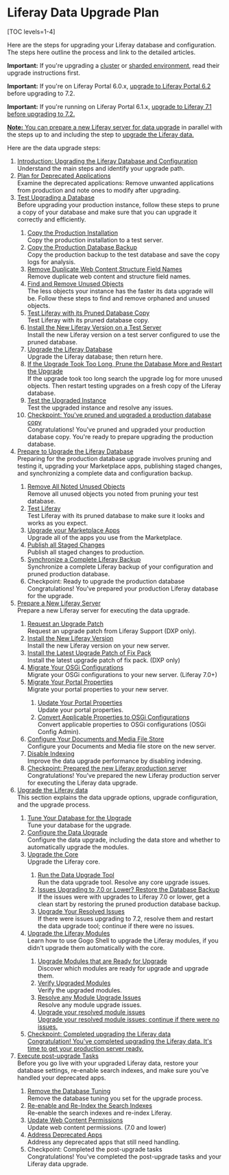 # Liferay Data Upgrade Plan

[TOC levels=1-4]

<p>
Here are the steps for upgrading your Liferay database and configuration. The steps here outline the process and link to the detailed articles. 
</p>

<p>
<strong>Important:</strong> If you're upgrading a <a href="/docs/7-2/deploy/-/knowledge_base/deploy/updating-a-cluster">cluster</a> or <a href="/docs/7-2/deploy/-/knowledge_base/deploy/upgrading-sharded-environment">sharded environment</a>, read their upgrade instructions first. 
</p>

<p>
<strong>Important:</strong> If you're on Liferay Portal 6.0.x, <a href="/docs/6-2/deploy/-/knowledge_base/deploy/upgrading-liferay">upgrade to Liferay Portal 6.2</a> before upgrading to 7.2. 
</p>

<p>
<strong>Important:</strong> If you're running on Liferay Portal 6.1.x, <a href="/docs/7-1/deploy/-/knowledge_base/deploy/upgrading-to-liferay-71">upgrade to Liferay 7.1</a><a href="/docs/7-1/deploy/-/knowledge_base/deploy/upgrading-to-liferay-71"> before upgrading to 7.2. 
</p>

<p>
<strong>Note:</strong> You can <a href="/docs/7-2/deploy/-/knowledge_base/deploy/preparing-a-new-product-server-for-data-upgrade">prepare a new Liferay server for data upgrade</a> in parallel with the steps up to and including the step to <a href="/docs/7-2/deploy/-/knowledge_base/deploy/upgrading-the-product-data">upgrade the Liferay data.</a>
</p>

<p>
Here are the data upgrade steps:
</p>

<ol id="root">
	<li>
		<div class="title"><a href="https://github.com/jhinkey/liferay-docs/blob/72-upgrading-liferay/deployment/articles/05-upgrading-to-liferay-7-2/01-upgrading-to-liferay-7-2-intro.markdown#upgrading-to-product-ver">Introduction: Upgrading the Liferay Database and Configuration</a></div>
		<div class="description">Understand the main steps and identify your upgrade path.</div>
	</li>
	<li>
		<div class="title"><a href="https://github.com/jhinkey/liferay-docs/blob/72-upgrading-liferay/deployment/articles/05-upgrading-to-liferay-7-2/02-planning-for-deprecated-apps.markdown">Plan for Deprecated Applications</a></div>
		<div class="description">Examine the deprecated applications: Remove unwanted applications from production and note ones to modify after upgrading.</div>
	</li>
	<li>
		<div class="title"><a href="https://github.com/jhinkey/liferay-docs/blob/72-upgrading-liferay/deployment/articles/05-upgrading-to-liferay-7-2/03-test-upgrading-a-liferay-backup-copy.markdown#test-upgrading-a-product-backup-copy">Test Upgrading a Database</a></div>
		<div class="description">Before upgrading your production instance, follow these steps to prune a copy of your database and make sure that you can upgrade it correctly and efficiently.</div>
	</li>
	<ol>
		<li>
			<div class="title"><a href="https://github.com/jhinkey/liferay-docs/blob/72-upgrading-liferay/deployment/articles/05-upgrading-to-liferay-7-2/03-test-upgrading-a-liferay-backup-copy.markdown#copy-the-production-installation-to-a-test-server">Copy the Production Installation</a></div>
			<div class="description">Copy the production installation to a test server.</div>
		</li>
		<li>
			<div class="title"><a href="https://github.com/jhinkey/liferay-docs/blob/72-upgrading-liferay/deployment/articles/05-upgrading-to-liferay-7-2/03-test-upgrading-a-liferay-backup-copy.markdown#copy-the-production-backup-to-the-test-database">Copy the Production Database Backup</a></div>
			<div class="description">Copy the production backup to the test database and save the copy logs for analysis.</div>
		</li>
		<li>
			<div class="title"><a href="https://github.com/jhinkey/liferay-docs/blob/72-upgrading-liferay/deployment/articles/05-upgrading-to-liferay-7-2/03-test-upgrading-a-liferay-backup-copy.markdown#remove-duplicate-web-content-structure-field-names-">Remove Duplicate Web Content Structure Field Names</a></div>
			<div class="description">Remove duplicate web content and structure field names.</div>
		</li>
		<li>
			<div class="title"><a href="https://github.com/jhinkey/liferay-docs/blob/72-upgrading-liferay/deployment/articles/05-upgrading-to-liferay-7-2/03-test-upgrading-a-liferay-backup-copy.markdown#find-and-remove-unused-objects">Find and Remove Unused Objects</a></div>
			<div class="description">The less objects your instance has the faster its data upgrade will be. Follow these steps to find and remove orphaned and unused objects.</div>
		</li>
		<li>
			<div class="title"><a href="https://github.com/jhinkey/liferay-docs/blob/72-upgrading-liferay/deployment/articles/05-upgrading-to-liferay-7-2/03-test-upgrading-a-liferay-backup-copy.markdown#test-product-with-its-pruned-database-copy">Test Liferay with its Pruned Database Copy</a></div>
			<div class="description">Test Liferay with its pruned database copy.</div>
		</li>
		<li>
			<div class="title"><a href="https://github.com/jhinkey/liferay-docs/blob/72-upgrading-liferay/deployment/articles/05-upgrading-to-liferay-7-2/03-test-upgrading-a-liferay-backup-copy.markdown#install-product-ver-on-a-test-server-and-configure-it-to-use-the-pruned-database">Install the New Liferay Version on a Test Server</a></div>
			<div class="description">Install the new Liferay version on a test server configured to use the pruned database.</div>
		</li>
		<li>
			<div class="title"><a href="https://github.com/jhinkey/liferay-docs/blob/72-upgrading-liferay/deployment/articles/05-upgrading-to-liferay-7-2/03-test-upgrading-a-liferay-backup-copy.markdown#upgrade-the-database">Upgrade the Liferay Database</a></a></div>
			<div class="description">Upgrade the Liferay database</a>; then return here.</div>
		</li>
		<li> 
			<div class="title"><a href="https://github.com/jhinkey/liferay-docs/blob/72-upgrading-liferay/deployment/articles/05-upgrading-to-liferay-7-2/03-test-upgrading-a-liferay-backup-copy.markdown#test-upgrading-a-product-backup-copy">If the Upgrade Took Too Long, Prune the Database More and Restart the Upgrade</a></div>
			<div class="description">If the upgrade took too long search the upgrade log for more unused objects. Then restart testing upgrades on a fresh copy of the Liferay database.</div>
		</li>
		<li>
			<div class="title"><a href="https://github.com/jhinkey/liferay-docs/blob/72-upgrading-liferay/deployment/articles/05-upgrading-to-liferay-7-2/03-test-upgrading-a-liferay-backup-copy.markdown#test-the-upgraded-portal-and-resolve-any-issues">Test the Upgraded Instance</a></div>
			<div class="description">Test the upgraded instance and resolve any issues.</div>
		</li>
		<li>
			<div class="title"><a href="https://github.com/jhinkey/liferay-docs/blob/72-upgrading-liferay/deployment/articles/05-upgrading-to-liferay-7-2/03-test-upgrading-a-liferay-backup-copy.markdown#checkpoint-youve-pruned-and-upgraded-a-production-database-copy">Checkpoint: You've pruned and upgraded a production database copy</a></div>
			<div class="description">Congratulations! You've pruned and upgraded your production database copy. You're ready to prepare upgrading the production database.</div>
		</li>
	</ol>
	<li>
		<div class="title"><a href="https://github.com/jhinkey/liferay-docs/blob/72-upgrading-liferay/deployment/articles/05-upgrading-to-liferay-7-2/04-preparing-to-upgrade-the-liferay-database.markdown#preparing-to-upgrade-the-product-database">Prepare to Upgrade the Liferay Database</a></div>
		<div class="description">Preparing for the production database upgrade involves pruning and testing it, upgrading your Marketplace apps, publishing staged changes, and synchronizing a complete data and configuration backup.</div>
	</li>
	<ol>
		<li>
			<div class="title"><a href="https://github.com/jhinkey/liferay-docs/blob/72-upgrading-liferay/deployment/articles/05-upgrading-to-liferay-7-2/04-preparing-to-upgrade-the-liferay-database.markdown#remove-all-unused-objects-you-identified-earlier">Remove All Noted Unused Objects</a></div>
			<div class="description">Remove all unused objects you noted from pruning your test database.</div>
		</li>
		<li>
			<div class="title"><a href="https://github.com/jhinkey/liferay-docs/blob/72-upgrading-liferay/deployment/articles/05-upgrading-to-liferay-7-2/04-preparing-to-upgrade-the-liferay-database.markdown#test-product-with-its-pruned-database">Test Liferay</a></div>
			<div class="description">Test Liferay with its pruned database to make sure it looks and works as you expect.</div>
		</li>
		<li>
			<div class="title"><a href="https://github.com/jhinkey/liferay-docs/blob/72-upgrading-liferay/deployment/articles/05-upgrading-to-liferay-7-2/04-preparing-to-upgrade-the-liferay-database.markdown#upgrade-your-marketplace-apps">Upgrade your Marketplace Apps</a></div>
			<div class="description">Upgrade all of the apps you use from the Marketplace.</div>
		</li>
		<li>
			<div class="title"><a href="https://github.com/jhinkey/liferay-docs/blob/72-upgrading-liferay/deployment/articles/05-upgrading-to-liferay-7-2/04-preparing-to-upgrade-the-liferay-database.markdown#publish-all-staged-changes-to-production">Publish all Staged Changes</a></div>
			<div class="description">Publish all staged changes to production.</div>
		</li>
		<li>
			<div class="title"><a href="https://github.com/jhinkey/liferay-docs/blob/72-upgrading-liferay/deployment/articles/05-upgrading-to-liferay-7-2/04-preparing-to-upgrade-the-liferay-database.markdown#synchronize-a-complete-product-backup">Synchronize a Complete Liferay Backup</a></div>
			<div class="description">Synchronize a complete Liferay backup of your configuration and pruned production database.</div>
		</li>
		<li>
			<div class="title">Checkpoint: Ready to upgrade the production database</div>
			<div class="description">Congratulations! You've prepared your production Liferay database for the upgrade.</div>
		</li>
	</ol>
	<li>
		<div class="title"><a href="https://github.com/jhinkey/liferay-docs/blob/72-upgrading-liferay/deployment/articles/05-upgrading-to-liferay-7-2/04-preparing-to-upgrade-the-liferay-database.markdown#synchronize-a-complete-product-backup">Prepare a New Liferay Server</a></div>
		<div class="description">Prepare a new Liferay server for executing the data upgrade.</div>
	</li>
	<ol>
		<li>
			<div class="title"><a href="https://github.com/jhinkey/liferay-docs/blob/72-upgrading-liferay/deployment/articles/05-upgrading-to-liferay-7-2/05-preparing-a-new-liferay-server.markdown#request-an-upgrade-patch-from-liferay-support-liferay-dxp-only">Request an Upgrade Patch</a></div>
			<div class="description">Request an upgrade patch from Liferay Support (DXP only).</div>
		</li>
		<li>
			<div class="title"><a href="https://github.com/jhinkey/liferay-docs/blob/72-upgrading-liferay/deployment/articles/05-upgrading-to-liferay-7-2/05-preparing-a-new-liferay-server.markdown#install-product-ver">Install the New Liferay Version</a></div>
			<div class="description">Install the new Liferay version on your new server.</div>
		</li>
		<li>
			<div class="title"><a href="https://github.com/jhinkey/liferay-docs/blob/72-upgrading-liferay/deployment/articles/05-upgrading-to-liferay-7-2/05-preparing-a-new-liferay-server.markdown#install-product-ver">Install the Latest Upgrade Patch of Fix Pack</a></div>
			<div class="description">Install the latest upgrade patch of fix pack. (DXP only)</div>
		</li>
		<li>
			<div class="title"><a href="https://github.com/jhinkey/liferay-docs/blob/72-upgrading-liferay/deployment/articles/05-upgrading-to-liferay-7-2/05-preparing-a-new-liferay-server.markdown#migrate-your-osgi-configurations-product-70">Migrate Your OSGi Configurations</a></div>
			<div class="description">Migrate your OSGi configurations to your new server. (Liferay 7.0+)</div>
		</li>
		<li>
			<div class="title"><a href="https://github.com/jhinkey/liferay-docs/blob/72-upgrading-liferay/deployment/articles/05-upgrading-to-liferay-7-2/05-preparing-a-new-liferay-server.markdown#migrate-your-portal-properties">Migrate Your Portal Properties</a></div>
			<div class="description">Migrate your portal properties to your new server.</div>
		</li>
		<ol>
			<li>
				<div class="title"><a href="https://github.com/jhinkey/liferay-docs/blob/72-upgrading-liferay/deployment/articles/05-upgrading-to-liferay-7-2/05-preparing-a-new-liferay-server.markdown#update-your-portal-properties">Update Your Portal Properties</a></div>
				<div class="description">Update your portal properties.</div>
			</li>
			<li>
				<div class="title"><a href="https://github.com/jhinkey/liferay-docs/blob/72-upgrading-liferay/deployment/articles/05-upgrading-to-liferay-7-2/05-preparing-a-new-liferay-server.markdown#convert-applicable-properties-to-osgi-configurations">Convert Applicable Properties to OSGi Configurations</a></div>
				<div class="description">Convert applicable properties to OSGi configurations (OSGi Config Admin).</div>
			</li>
		</ol>
		<li>
			<div class="title"><a href="https://github.com/jhinkey/liferay-docs/blob/72-upgrading-liferay/deployment/articles/05-upgrading-to-liferay-7-2/05-preparing-a-new-liferay-server.markdown#configure-your-documents-and-media-file-store">Configure Your Documents and Media File Store</a></div>
			<div class="description">Configure your Documents and Media file store on the new server.</div>
		</li>
		<li>
			<div class="title"><a href="https://github.com/jhinkey/liferay-docs/blob/72-upgrading-liferay/deployment/articles/05-upgrading-to-liferay-7-2/05-preparing-a-new-liferay-server.markdown#configure-your-documents-and-media-file-store">Disable Indexing</a></div>
			<div class="description">Improve the data upgrade performance by disabling indexing.</div>
		</li>
		<li>
			<div class="title"><a href="https://github.com/jhinkey/liferay-docs/blob/72-upgrading-liferay/deployment/articles/05-upgrading-to-liferay-7-2/05-preparing-a-new-liferay-server.markdown#configure-your-documents-and-media-file-store">Checkpoint: Prepared the new Liferay production server</a></div>
			<div class="description">Congratulations! You've prepared the new Liferay production server for executing the Liferay data upgrade.</div>
		</li>
	</ol>
	<li>
		<div class="title"><a href="https://github.com/jhinkey/liferay-docs/blob/72-upgrading-liferay/deployment/articles/05-upgrading-to-liferay-7-2/06-upgrading-the-liferay-database/01-upgrading-the-liferay-database-intro.markdown#upgrading-the-product-data">Upgrade the Liferay data</a></div>
		<div class="description">This section explains the data upgrade options, upgrade configuration, and the upgrade process.</div>
	</li>
	<ol>
		<li>
			<div class="title"><a href="/docs/7-2/deploy/-/knowledge_base/deploy/tuning-your-database-for-the-upgrade">Tune Your Database for the Upgrade</a></div>
			<div class="description">Tune your database for the upgrade.</div>
		</li>
		<li>
			<div class="title"><a href="https://github.com/jhinkey/liferay-docs/blob/72-upgrading-liferay/deployment/articles/05-upgrading-to-liferay-7-2/06-upgrading-the-liferay-database/03-configuring-the-data-upgrade.markdown#configuring-the-data-upgrade">Configure the Data Upgrade</a></div>
			<div class="description">Configure the data upgrade, including the data store and whether to automatically upgrade the modules.</div>
		</li>
		<li>
			<div class="title"><a href="https://github.com/jhinkey/liferay-docs/blob/72-upgrading-liferay/deployment/articles/05-upgrading-to-liferay-7-2/06-upgrading-the-liferay-database/04-upgrading-the-core-using-the-upgrade-tool.markdown#upgrading-the-core-using-the-upgrade-tool">Upgrade the Core</a></div>
			<div class="description">Upgrade the Liferay core.</div>
		</li>
		<ol>
			<li>
				<div class="title"><a href="https://github.com/jhinkey/liferay-docs/blob/72-upgrading-liferay/deployment/articles/05-upgrading-to-liferay-7-2/06-upgrading-the-liferay-database/04-upgrading-the-core-using-the-upgrade-tool.markdown#upgrade-tool-usage">Run the Data Upgrade Tool</a></div>
				<div class="description">Run the data upgrade tool. Resolve any core upgrade issues.</div>
			</li>
			<li>
				<div class="title"><a href="https://github.com/jhinkey/liferay-docs/blob/72-upgrading-liferay/deployment/articles/05-upgrading-to-liferay-7-2/04-preparing-to-upgrade-the-liferay-database.markdown#synchronize-a-complete-product-backup">Issues Upgrading to 7.0 or Lower? Restore the Database Backup</a></div>
				<div class="description">If the issues were with upgrades to Liferay 7.0 or lower, get a clean start by restoring the pruned production database backup.</div>
			</li>
			<li>
				<div class="title"><a href="https://github.com/jhinkey/liferay-docs/blob/72-upgrading-liferay/deployment/articles/05-upgrading-to-liferay-7-2/06-upgrading-the-liferay-database/04-upgrading-the-core-using-the-upgrade-tool.markdown#upgrading-the-core-using-the-upgrade-tool">Upgrade Your Resolved Issues</a></div>
				<div class="description">If there were issues upgrading to 7.2, resolve them and restart the data upgrade tool; continue if there were no issues.</div>
			</li>
		</ol>
		<li>
			<div class="title"><a href="https://github.com/jhinkey/liferay-docs/blob/72-upgrading-liferay/deployment/articles/05-upgrading-to-liferay-7-2/06-upgrading-the-liferay-database/05-upgrading-modules-using-gogo-shell.markdown#upgrading-modules-using-gogo-shell">Upgrade the Liferay Modules</a></div>
			<div class="description">Learn how to use Gogo Shell to upgrade the Liferay modules, if you didn't upgrade them automatically with the core.</div>
		</li>
		<ol>
			<li>
				<div class="title"><a href="https://github.com/jhinkey/liferay-docs/blob/72-upgrading-liferay/deployment/articles/05-upgrading-to-liferay-7-2/06-upgrading-the-liferay-database/05-upgrading-modules-using-gogo-shell.markdown#executing-module-upgrades">Upgrade Modules that are Ready for Upgrade</a></div>
				<div class="description">Discover which modules are ready for upgrade and upgrade them.</div>
			</li>
			<li>
				<div class="title"><a href="https://github.com/jhinkey/liferay-docs/blob/72-upgrading-liferay/deployment/articles/05-upgrading-to-liferay-7-2/06-upgrading-the-liferay-database/05-upgrading-modules-using-gogo-shell.markdown#executing-verify-processes">Verify Upgraded Modules</a></div>
				<div class="description">Verify the upgraded modules.</div>
			</li>
			<li>
				<div class="title"><a href="https://github.com/jhinkey/liferay-docs/blob/72-upgrading-liferay/deployment/articles/05-upgrading-to-liferay-7-2/06-upgrading-the-liferay-database/05-upgrading-modules-using-gogo-shell.markdown#checking-upgrade-status">Resolve any Module Upgrade Issues</a></div>
				<div class="description">Resolve any module upgrade issues.</div>
			</li>
			<li>
				<div class="title"><a href="https://github.com/jhinkey/liferay-docs/blob/72-upgrading-liferay/deployment/articles/05-upgrading-to-liferay-7-2/06-upgrading-the-liferay-database/05-upgrading-modules-using-gogo-shell.markdown#executing-module-upgrades">Upgrade your resolved module issues</div>
				<div class="description">Upgrade your resolved module issues; continue if there were no issues.</div>
			</li>
		</ol>
		<li>
			<div class="title">Checkpoint: Completed upgrading the Liferay data</div>
			<div class="description">Congratulation! You've completed upgrading the Liferay data. It's time to get your production server ready.</div>
		</li>
	</ol>
	<li>
		<div class="title"><a href="https://github.com/jhinkey/liferay-docs/blob/72-upgrading-liferay/deployment/articles/05-upgrading-to-liferay-7-2/07-executing-post-upgrade-tasks.markdown#executing-post-upgrade-tasks">Execute post-upgrade Tasks</a></div>
		<div class="description">Before you go live with your upgraded Liferay data, restore your database settings, re-enable search indexes, and make sure you've handled your deprecated apps.</div>
	</li>
	<ol>
		<li>
			<div class="title"><a href="https://github.com/jhinkey/liferay-docs/blob/72-upgrading-liferay/deployment/articles/05-upgrading-to-liferay-7-2/07-executing-post-upgrade-tasks.markdown#tuning-your-database-for-production">Remove the Database Tuning</a></div>
			<div class="description">Remove the database tuning you set for the upgrade process.</div>
		</li>
		<li>
			<div class="title"><a href="https://github.com/jhinkey/liferay-docs/blob/72-upgrading-liferay/deployment/articles/05-upgrading-to-liferay-7-2/07-executing-post-upgrade-tasks.markdown#re-enabling-search-indexing-and-reindexing-search-indexes">Re-enable and Re-Index the Search Indexes</a></div>
			<div class="description">Re-enable the search indexes and re-index Liferay.</div>
		</li>
		<li>
			<div class="title"><a href="https://github.com/jhinkey/liferay-docs/blob/72-upgrading-liferay/deployment/articles/05-upgrading-to-liferay-7-2/07-executing-post-upgrade-tasks.markdown#enabling-web-content-view-permissions">Update Web Content Permissions</a></div>
            <div class="description">Update web content permissions. (7.0 and lower)</div>
		</li>
		<li>
			<div class="title"><a href="https://github.com/jhinkey/liferay-docs/blob/72-upgrading-liferay/deployment/articles/05-upgrading-to-liferay-7-2/02-planning-for-deprecated-apps.markdown">Address Deprecated Apps</a></div>
			<div class="description">Address any deprecated apps that still need handling.</div>
		</li>
		<li>
			<div class="title">Checkpoint: Completed the post-upgrade tasks</div>
			<div class="description">Congratulations! You've completed the post-upgrade tasks and your Liferay data upgrade.</div>
		</li>
	</ol>
</ol>
